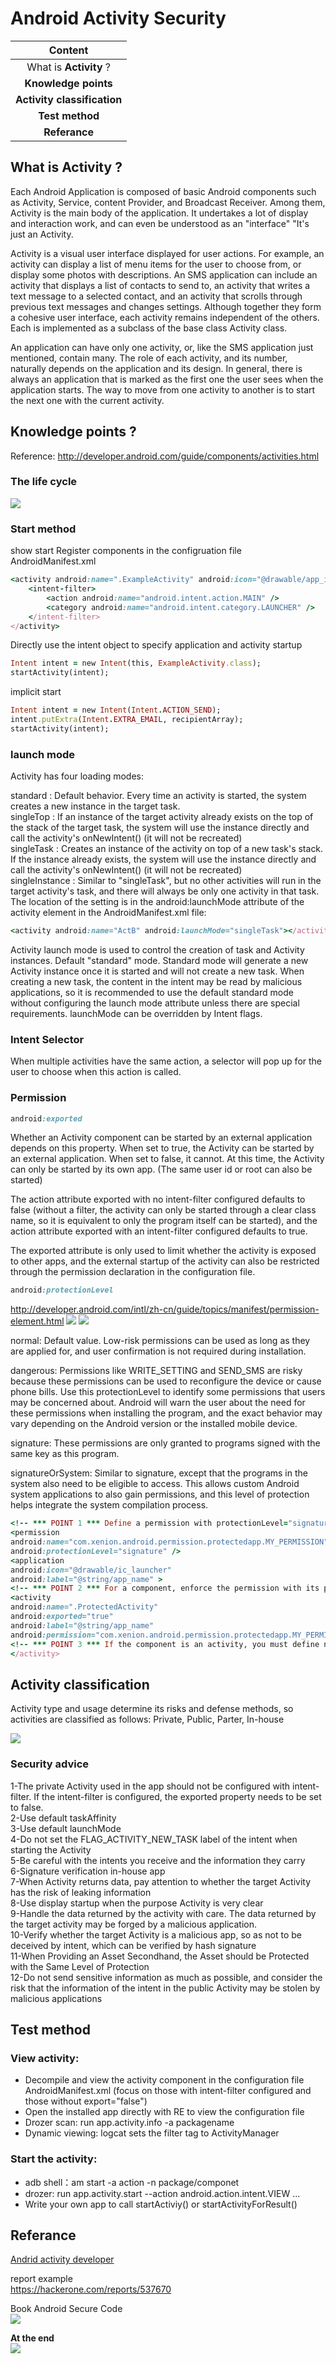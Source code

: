 # Android Activity Security


|           Content           |
|:---------------------------:|
|   What is **Activity** ?    |
|    **Knowledge points**     |
| **Activity classification** |
|       **Test method**       |
|        **Referance**        |


##  What is **Activity** ?
Each Android Application is composed of basic Android components such as Activity, Service, content Provider, and Broadcast Receiver. Among them, Activity is the main body of the application. It undertakes a lot of display and interaction work, and can even be understood as an "interface" "It's just an Activity.</br>

Activity is a visual user interface displayed for user actions. For example, an activity can display a list of menu items for the user to choose from, or display some photos with descriptions. An SMS application can include an activity that displays a list of contacts to send to, an activity that writes a text message to a selected contact, and an activity that scrolls through previous text messages and changes settings. Although together they form a cohesive user interface, each activity remains independent of the others. Each is implemented as a subclass of the base class Activity class.

An application can have only one activity, or, like the SMS application just mentioned, contain many. The role of each activity, and its number, naturally depends on the application and its design. In general, there is always an application that is marked as the first one the user sees when the application starts. The way to move from one activity to another is to start the next one with the current activity.


##  **Knowledge points** ?

Reference: http://developer.android.com/guide/components/activities.html

### The life cycle

![](https://i.imgur.com/4Ilj5v9.png)

### Start method
show start
Register components in the configruation file AndroidManifest.xml
```ruby
<activity android:name=".ExampleActivity" android:icon="@drawable/app_icon">
    <intent-filter>
        <action android:name="android.intent.action.MAIN" />
        <category android:name="android.intent.category.LAUNCHER" />
    </intent-filter>
</activity>
```

Directly use the intent object to specify application and activity startup

```ruby
Intent intent = new Intent(this, ExampleActivity.class);
startActivity(intent);
```

implicit start

```ruby
Intent intent = new Intent(Intent.ACTION_SEND);
intent.putExtra(Intent.EXTRA_EMAIL, recipientArray);
startActivity(intent);
```
### launch mode

Activity has four loading modes:

standard : Default behavior. Every time an activity is started, the system creates a new instance in the target task.</br>
singleTop : If an instance of the target activity already exists on the top of the stack of the target task, the system will use the instance directly and call the activity's onNewIntent() (it will not be recreated)</br>
singleTask : Creates an instance of the activity on top of a new task's stack. If the instance already exists, the system will use the instance directly and call the activity's onNewIntent() (it will not be recreated)</br>
singleInstance : Similar to "singleTask", but no other activities will run in the target activity's task, and there will always be only one activity in that task.</br>
The location of the setting is in the android:launchMode attribute of the activity element in the AndroidManifest.xml file:
```ruby
<activity android:name="ActB" android:launchMode="singleTask"></activity>
```
Activity launch mode is used to control the creation of task and Activity instances. Default "standard" mode. Standard mode will generate a new Activity instance once it is started and will not create a new task.
 When creating a new task, the content in the intent may be read by malicious applications, so it is recommended to use the default standard mode without configuring the launch mode attribute unless there are special requirements. launchMode can be overridden by Intent flags.
 
### Intent Selector

When multiple activities have the same action, a selector will pop up for the user to choose when this action is called.

### Permission
```ruby
android:exported
```
Whether an Activity component can be started by an external application depends on this property. When set to true, the Activity can be started by an external application. When set to false, it cannot. At this time, the Activity can only be started by its own app. (The same user id or root can also be started)

The action attribute exported with no intent-filter configured defaults to false (without a filter, the activity can only be started through a clear class name, so it is equivalent to only the program itself can be started), and the action attribute exported with an intent-filter configured defaults to true.

The exported attribute is only used to limit whether the activity is exposed to other apps, and the external startup of the activity can also be restricted through the permission declaration in the configuration file.

```ruby
android:protectionLevel

```
http://developer.android.com/intl/zh-cn/guide/topics/manifest/permission-element.html
![](https://i.imgur.com/IFlK4iJ.png)
![](https://i.imgur.com/IbIBmXO.png)

normal: Default value. Low-risk permissions can be used as long as they are applied for, and user confirmation is not required during installation.

dangerous: Permissions like WRITE_SETTING and SEND_SMS are risky because these permissions can be used to reconfigure the device or cause phone bills. Use this protectionLevel to identify some permissions that users may be concerned about. Android will warn the user about the need for these permissions when installing the program, and the exact behavior may vary depending on the Android version or the installed mobile device.

signature: These permissions are only granted to programs signed with the same key as this program.

signatureOrSystem: Similar to signature, except that the programs in the system also need to be eligible to access. This allows custom Android system applications to also gain permissions, and this level of protection helps integrate the system compilation process.

```ruby
<!-- *** POINT 1 *** Define a permission with protectionLevel="signature" -->
<permission
android:name="com.xenion.android.permission.protectedapp.MY_PERMISSION"
android:protectionLevel="signature" />
<application
android:icon="@drawable/ic_launcher"
android:label="@string/app_name" >
<!-- *** POINT 2 *** For a component, enforce the permission with its permission attribute -->
<activity
android:name=".ProtectedActivity"
android:exported="true"
android:label="@string/app_name"
android:permission="com.xenion.android.permission.protectedapp.MY_PERMISSION" >
<!-- *** POINT 3 *** If the component is an activity, you must define no intent-filter -->
</activity>
```

## Activity classification
Activity type and usage determine its risks and defense methods, so activities are classified as follows: Private, Public, Parter, In-house

![](https://i.imgur.com/oN9l2PY.png)

### Security advice

1-The private Activity used in the app should not be configured with intent-filter. If the intent-filter is configured, the exported property needs to be set to false.  <br/>
2-Use default taskAffinity <br/>
3-Use default launchMode <br/>
4-Do not set the FLAG_ACTIVITY_NEW_TASK label of the intent when starting the Activity <br/>
5-Be careful with the intents you receive and the information they carry <br/>
6-Signature verification in-house app <br/>
7-When Activity returns data, pay attention to whether the target Activity has the risk of leaking information <br/>
8-Use display startup when the purpose Activity is very clear <br/>
9-Handle the data returned by the activity with care. The data returned by the target activity may be forged by a malicious application. <br/>
10-Verify whether the target Activity is a malicious app, so as not to be deceived by intent, which can be verified by hash signature <br/>
11-When Providing an Asset Secondhand, the Asset should be Protected with the Same Level of Protection <br/>
12-Do not send sensitive information as much as possible, and consider the risk that the information of the intent in the public Activity may be stolen by malicious applications <br/>

## Test method

### View activity:

* Decompile and view the activity component in the configuration file AndroidManifest.xml (focus on those with intent-filter configured and those without export="false")
* Open the installed app directly with RE to view the configuration file
* Drozer scan: run app.activity.info -a packagename
* Dynamic viewing: logcat sets the filter tag to ActivityManager

### Start the activity:

* adb shell：am start -a action -n package/componet
* drozer: run app.activity.start --action android.action.intent.VIEW ...
* Write your own app to call startActiviy() or startActivityForResult()


## Referance <br/>
[Andrid activity developer ](https://developer.android.com/reference/android/app/Activity) <br/>

report example <br/>
https://hackerone.com/reports/537670 <br/>

Book Android Secure Code <br/>
![](https://i.imgur.com/UsvXUER.png)



**At the end** <br/>
![](https://i.imgur.com/uuSwt1q.png)

